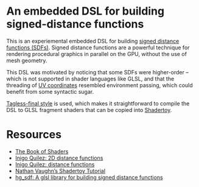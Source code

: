 # An embedded DSL for building signed-distance functions

This is an experiemental embedded DSL for building [signed distance functions
(SDFs)](https://en.wikipedia.org/wiki/Signed_distance_function). Signed distance
functions are a powerful technique for rendering procedural graphics in parallel
on the GPU, without the use of mesh geometry.

This DSL was motivated by noticing that some SDFs were higher-order – which
is not supported in shader languages like GLSL, and that the threading of [UV
coordinates](https://en.wikipedia.org/wiki/UV_mapping) resembled environment
passing, which could benefit from some syntactic sugar.

[Tagless-final style](https://okmij.org/ftp/tagless-final/) is used, which makes
it straightforward to compile the DSL to GLSL fragment shaders that can be
copied into [Shadertoy](https://www.shadertoy.com).

# Resources

- [The Book of Shaders](https://thebookofshaders.com/)
- [Inigo Quilez: 2D distance functions](https://iquilezles.org/articles/distfunctions2d/)
- [Inigo Quilez: distance functions](https://iquilezles.org/articles/distfunctions/)
- [Nathan Vaughn’s Shadertoy Tutorial](https://inspirnathan.com/posts/47-shadertoy-tutorial-part-1/)
- [hg_sdf: A glsl library for building signed distance functions](https://mercury.sexy/hg_sdf/)
